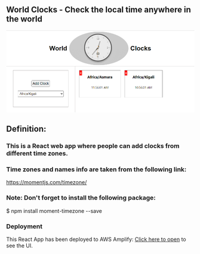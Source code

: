 ## World Clocks - Check the local time anywhere in the world

![Output](./src/images/world-clocks.png)

## Definition:

### This is a React web app where people can add clocks from different time zones.

### Time zones and names info are taken from the following link:

https://momentjs.com/timezone/

### Note: Don't forget to install the following package:

$ npm install moment-timezone --save

### Deployment

This React App has been deployed to AWS Amplify: [Click here to open](https://main.d1fgkv8kdgsh34.amplifyapp.com/) to see the UI.
